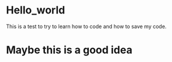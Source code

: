 # Hello_world
This is a test to try to learn how to code and how to save my code. 
# Maybe this is a good idea 
